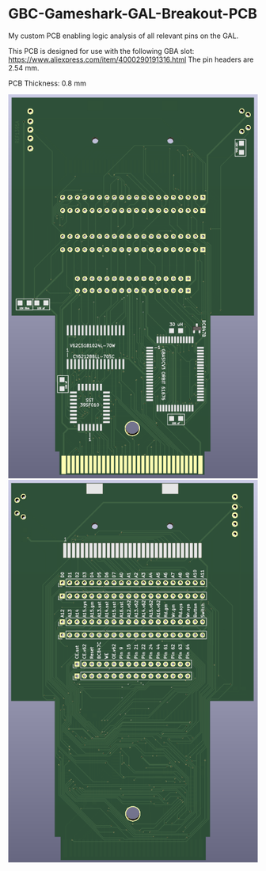 # GBC-Gameshark-GAL-Breakout-PCB
My custom PCB enabling logic analysis of all relevant pins on the GAL.

This PCB is designed for use with the following GBA slot: https://www.aliexpress.com/item/4000290191316.html
The pin headers are 2.54 mm.

PCB Thickness: 0.8 mm

![image](https://github.com/Modman/GBC-Gameshark-GAL-Breakout-PCB/blob/main/GBC%20Top.png)
![image](https://github.com/Modman/GBC-Gameshark-GAL-Breakout-PCB/blob/main/GBC%20Bottom.png)
